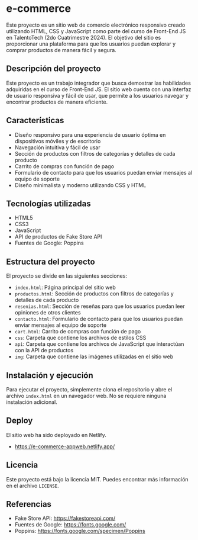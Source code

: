 # e-commerce

Este proyecto es un sitio web de comercio electrónico responsivo creado utilizando HTML, CSS y JavaScript como parte del curso de Front-End JS en TalentoTech (2do Cuatrimestre 2024). El objetivo del sitio es proporcionar una plataforma para que los usuarios puedan explorar y comprar productos de manera fácil y segura.

## Descripción del proyecto

Este proyecto es un trabajo integrador que busca demostrar las habilidades adquiridas en el curso de Front-End JS. El sitio web cuenta con una interfaz de usuario responsiva y fácil de usar, que permite a los usuarios navegar y encontrar productos de manera eficiente.

## Características

- Diseño responsivo para una experiencia de usuario óptima en dispositivos móviles y de escritorio
- Navegación intuitiva y fácil de usar
- Sección de productos con filtros de categorías y detalles de cada producto
- Carrito de compras con función de pago
- Formulario de contacto para que los usuarios puedan enviar mensajes al equipo de soporte
- Diseño minimalista y moderno utilizando CSS y HTML

## Tecnologías utilizadas

- HTML5
- CSS3
- JavaScript
- API de productos de Fake Store API
- Fuentes de Google: Poppins

## Estructura del proyecto

El proyecto se divide en las siguientes secciones:

- `index.html`: Página principal del sitio web
- `productos.html`: Sección de productos con filtros de categorías y detalles de cada producto
- `resenias.html`: Sección de reseñas para que los usuarios puedan leer opiniones de otros clientes
- `contacto.html`: Formulario de contacto para que los usuarios puedan enviar mensajes al equipo de soporte
- `cart.html`: Carrito de compras con función de pago
- `css`: Carpeta que contiene los archivos de estilos CSS
- `api`: Carpeta que contiene los archivos de JavaScript que interactúan con la API de productos
- `img`: Carpeta que contiene las imágenes utilizadas en el sitio web

## Instalación y ejecución

Para ejecutar el proyecto, simplemente clona el repositorio y abre el archivo `index.html` en un navegador web. No se requiere ninguna instalación adicional.

## Deploy

El sitio web ha sido deployado en Netlify.
- https://e-commerce-appweb.netlify.app/

## Licencia

Este proyecto está bajo la licencia MIT. Puedes encontrar más información en el archivo `LICENSE`.

## Referencias

- Fake Store API: https://fakestoreapi.com/
- Fuentes de Google: https://fonts.google.com/
- Poppins: https://fonts.google.com/specimen/Poppins